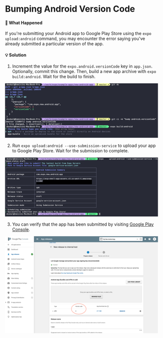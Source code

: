 # Bumping Android Version Code

#### 🤔 What Happened

If you're submitting your Android app to Google Play Store using the `expo upload:android` command, you may encounter the error saying you've already submitted a particular version of the app.

#### 💡 Solution

1. Increment the value for the `expo.android.versionCode` key in `app.json`. Optionally, commit this change. Then, build a new app archive with `expo build:android`. Wait for the build to finish.

[<img src="./assets/bumping-android-version-code/01-bumping-android-version-code.png" width="800" />](./assets/bumping-android-version-code/01-bumping-android-version-code.png)

2. Run `expo upload:android --use-submission-service` to upload your app to Google Play Store. Wait for the submission to complete.

[<img src="./assets/bumping-android-version-code/02-upload-with-submission-service.png" width="800" />](./assets/bumping-android-version-code/02-upload-with-submission-service.png)

3. You can verify that the app has been submitted by visiting [Google Play Console](https://play.google.com/apps/publish/).

[<img src="./assets/bumping-android-version-code/03-check-release-page.png" width="800" />](./assets/bumping-android-version-code/03-check-release-page.png)
